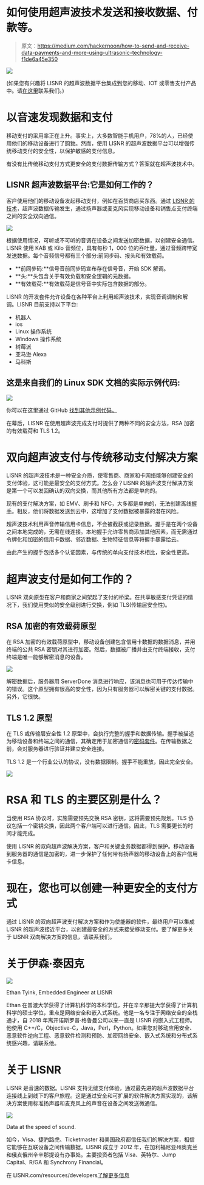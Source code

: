 # 如何使用超声波技术发送和接收数据、付款等。

> 原文：<https://medium.com/hackernoon/how-to-send-and-receive-data-payments-and-more-using-ultrasonic-technology-f1de6a45e350>

![](img/fb29c7dc31cfa12241d6581a01ab2042.png)

(如果您有兴趣将 LISNR 的超声波数据平台集成到您的移动、IOT 或零售支付产品中。请[在这里](https://lisnr.com/contact/)联系我们。)

# 以音速发现数据和支付

移动支付的采用率正在上升。事实上，大多数智能手机用户，78%的人，已经使用他们的移动设备进行了[购物](https://mobileecosystemforum.com/2017/01/30/two-in-five-shoppers-use-their-phones-to-pay-in-store/)。然而，使用 LISNR 的超声波数据平台可以增强传统移动支付的安全性，以保护敏感的支付信息。

有没有比传统移动支付方式更安全的支付数据传输方式？答案就在超声波技术中。

## LISNR 超声波数据平台:它是如何工作的？

客户使用他们的移动设备发起移动支付，例如在百货商店买东西。通过 [LISNR 的技术](https://lisnr.com/technology/)，超声波数据传输发生，通过扬声器或麦克风实现移动设备和销售点支付终端之间的安全双向通信。

![](img/44227095ba8b806d758522419ea3f803.png)

根据使用情况，可听或不可听的音调在设备之间发送加密数据，以创建安全通信。LISNR 使用 KAB 或 Kilo 音频位，具有每秒 1，000 位的吞吐量，通过音频跨带宽发送数据。每个音频信号都有三个部分:前同步码、报头和有效载荷。

*   **前同步码:**信号音前同步码宣布存在信号音，开始 SDK 解调。
*   **头:**头包含关于有效负载和安全逻辑的元数据。
*   **有效载荷:**有效载荷是信号音中实际包含数据的部分。

LISNR 的开发套件允许设备在各种平台上利用超声波技术，实现音调调制和解调。LISNR 目前支持以下平台:

*   机器人
*   ios
*   Linux 操作系统
*   Windows 操作系统
*   树莓派
*   亚马逊 Alexa
*   马科斯

## 这是来自我们的 Linux SDK 文档的实际示例代码:

![](img/a2864accafe9e1c7872a636dced77614.png)

你可以在这里通过 GitHub [找到其他示例代码。](https://github.com/LISNR)

在幕后，LISNR 在使用超声波完成支付时提供了两种不同的安全方法，RSA 加密的有效载荷和 TLS 1.2。

# 双向超声波支付与传统移动支付解决方案

LISNR 的超声波技术是一种安全介质，使零售商、商家和卡网络能够创建安全的支付体验，这可能是最安全的支付方式。怎么会？LISNR 的超声波支付解决方案是第一个可以发回确认的双向交换，而其他所有方法都是单向的。

现有的支付解决方案，如 EMV、刷卡和 NFC，大多都是单向的，无法创建离线[握手](https://docs.microsoft.com/en-us/windows/desktop/secauthn/tls-handshake-protocol)。相反，他们将数据发送到云中，这增加了支付数据被暴露的潜在风险。

超声波技术利用声音传输信用卡信息，不会被截获或记录数据。握手是在两个设备之间本地完成的，无需在线连接。本地握手允许零售商添加其他因素，而无需通过令牌化和加密的信用卡数据、邻近数据、生物特征信息等将握手暴露给云。

由此产生的握手包括多个认证因素，与传统的单向支付技术相比，安全性更高。

# **超声波支付是如何工作的？**

LISNR 双向原型在客户和商家之间架起了支付的桥梁。在共享敏感支付凭证的情况下，我们使用类似的安全级别进行交换，例如 TLS(传输层安全性)。

## **RSA 加密的有效载荷原型**

在 RSA 加密的有效载荷原型中，移动设备创建包含信用卡数据的数据消息，并用终端的公共 RSA 密钥对其进行加密。然后，数据被广播并由支付终端接收，支付终端是唯一能够解密消息的设备。

![](img/63d365c95fca7d24d47369c73a9bca98.png)

解密数据后，服务器用 ServerDone 消息进行响应，该消息也可用于传达传输中的错误。这个原型拥有很高的安全性，因为只有服务器可以解密关键的支付数据。另外，它很快。

## **TLS 1.2 原型**

在 TLS 或传输层安全性 1.2 原型中，会执行完整的握手和数据传输。握手被描述为移动设备和终端之间的通信，其确定用于加密通信的[密码套件](https://docs.microsoft.com/en-us/windows/desktop/secauthn/cipher-suites-in-schannel)。在传输数据之前，会对服务器进行验证并建立安全连接。

TLS 1.2 是一个行业公认的协议，没有数据限制。握手不能重放，因此完全安全。

![](img/450a93da1df78352766c3a9d6e954ac1.png)

# RSA 和 TLS 的主要区别是什么？

当使用 RSA 协议时，实施需要预先交换 RSA 密钥，这将需要预先规划。TLS 协议包括一个密钥交换，因此两个客户端可以进行通信。因此，TLS 需要更长的时间才能完成。

使用 LISNR 的双向超声波解决方案，客户和关键业务数据都得到保护。移动设备到服务器的通信是加密的，进一步保护了任何带有扬声器的移动设备上的客户信用卡信息。

# 现在，您也可以创建一种更安全的支付方式

通过 LISNR 的双向超声波支付解决方案和作为使能器的软件，最终用户可以集成 LISNR 的超声波接近平台，以创建最安全的方式来接受移动支付。要了解更多关于 LISNR 双向解决方案的信息，请联系我们。

# 关于伊森·泰因克

![](img/32cb142cbf4deae6caead04f42b632e0.png)

Ethan Tyink, Embedded Engineer at LISNR

Ethan 在普渡大学获得了计算机科学的本科学位，并在辛辛那提大学获得了计算机科学的硕士学位，重点是网络安全和嵌入式系统。他是一名专注于网络安全的全栈通才，自 2018 年离开诺斯罗普·格鲁曼公司以来一直是 LISNR 的嵌入式工程师。他使用 C++/C，Objective-C，Java，Perl，Python。如果您对移动应用安全、恶意软件逆向工程、恶意软件检测和预防、加密网络安全、嵌入式系统和分布式系统感兴趣，请联系他。

# 关于 LISNR

LISNR 是音速的数据。LISNR 支持无缝支付体验，通过最先进的超声波数据平台连接线上到线下的客户旅程。这是通过安全和可扩展的软件解决方案实现的，该解决方案使用标准扬声器和麦克风上的声音在设备之间发送微通信。

![](img/a334e40eb8bd1ca8da144ffa766ca5b6.png)

Data at the speed of sound.

如今，Visa、捷豹路虎、Ticketmaster 和美国政府都信任我们的解决方案，相信它能够在互联设备之间传输数据。LISNR 成立于 2012 年，在加利福尼亚州奥克兰和俄亥俄州辛辛那提设有办事处。主要投资者包括 Visa、英特尔、Jump Capital、R/GA 和 Synchrony Financial。

在 LISNR.com/resources/developers[了解更多信息](https://lisnr.com/resources/developers/)